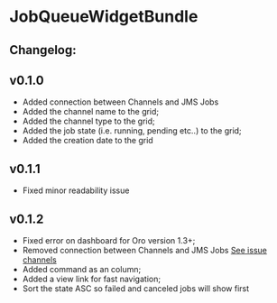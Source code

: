 JobQueueWidgetBundle
=====================

Changelog:
------------

v0.1.0
------------
  - Added connection between Channels and JMS Jobs
  - Added the channel name to the grid;
  - Added the channel type to the grid;
  - Added the job state (i.e. running, pending etc..) to the grid;
  - Added the creation date to the grid

v0.1.1
------------
  - Fixed minor readability issue

v0.1.2
------------
  - Fixed error on dashboard for Oro version 1.3+;
  - Removed connection between Channels and JMS Jobs [See issue channels ](https://github.com/24198/JobQueueWidgetBundle/issues/2)
  - Added command as an column;
  - Added a view link for fast navigation;
  - Sort the state ASC so failed and canceled jobs will show first
